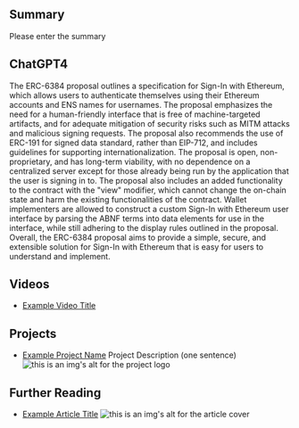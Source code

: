 ## Summary

Please enter the summary

## ChatGPT4

The ERC-6384 proposal outlines a specification for Sign-In with Ethereum, which allows users to authenticate themselves using their Ethereum accounts and ENS names for usernames. The proposal emphasizes the need for a human-friendly interface that is free of machine-targeted artifacts, and for adequate mitigation of security risks such as MITM attacks and malicious signing requests. The proposal also recommends the use of ERC-191 for signed data standard, rather than EIP-712, and includes guidelines for supporting internationalization. The proposal is open, non-proprietary, and has long-term viability, with no dependence on a centralized server except for those already being run by the application that the user is signing in to. The proposal also includes an added functionality to the contract with the "view" modifier, which cannot change the on-chain state and harm the existing functionalities of the contract. Wallet implementers are allowed to construct a custom Sign-In with Ethereum user interface by parsing the ABNF terms into data elements for use in the interface, while still adhering to the display rules outlined in the proposal. Overall, the ERC-6384 proposal aims to provide a simple, secure, and extensible solution for Sign-In with Ethereum that is easy for users to understand and implement.

## Videos

- [Example Video Title](https://www.youtube.com/watch?v=TDGq4aeevgY)

## Projects

- [Example Project Name](https://xxxx.xxx/xxxxx) Project Description (one sentence) ![this is an img's alt for the project logo](https://xxxx.xxx/project-logo.xxx)

## Further Reading

- [Example Article Title](https://xxxx.xxx/xxxxx) ![this is an img's alt for the article cover](https://xxxx.xxx/article-cover.xxx)
